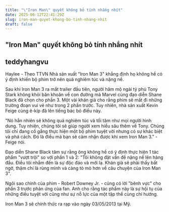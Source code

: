 ```yaml
---
title: "\"Iron Man\" quyết không bỏ tính nhắng nhít"
date: 2025-06-12T22:41:29Z
slug: iron-man-quyet-khong-bo-tinh-nhang-nhit
draft: false
---
```


## "Iron Man" quyết không bỏ tính nhắng nhít

## teddyhangvu

Haylee - Theo TTVN
Nhà sản xuất "Iron Man 3" khẳng định họ không hề có ý định khiến bộ phim trở nên quá nghiêm túc và nặng nề.
 
Sau khi Iron Man 3 ra mắt trailer đầu tiên, người hâm mộ ngài tỷ phú Tony Stark không khỏi băn khoăn về con đường mà Marvel cùng đạo diễn Shane Black đã chọn cho phần 3. Một vài khán giả cho rằng phim sẽ mất đi những trường đoạn vui vẻ như trong 2 phần trước. Tuy nhiên, nhà sản xuất Kevin Feige cùng ê-kíp đã lên tiếng bác bỏ điều này.
 
"Nó hẳn nhiên sẽ không quá nghiêm túc và tối tăm như mọi người hình dung. Tuy nhiên, chúng tôi sẽ giúp người xem hiểu sâu thêm về Tony. Chúng tôi chỉ đang cố gắng thực hiện một bộ phim tuyệt vời nhưng có sự khác biệt và phá cách. Đó là điều mà bạn sẽ cảm nhận được khi xem Iron Man 3." - Feige nói.
 
Đạo diễn Shane Black tâm sự rằng ông không hề có ý định thực hiện 1 tác phẩm "vượt trội" so với phần 1 và 2: "Tôi không đặt vấn đề nặng nề lên hàng đầu. Điều tôi nhắm đến là sự độc đáo và mới lạ. Khán giả sẽ phải thấy bất ngờ, thậm chí là rùng mình và càng tò mò hơn về câu chuyện của Iron Man 3".
 
Ngôi sao chính của phim - Robert Downey Jr. - cũng có lời "bênh vực" cho phần 3 trước phản ứng của fan. Anh cho rằng tác phẩm này là sự hội tụ của những điều tuyệt vời cũng như sự nỗ lực của một tập thể cùng chí hướng.
 
Iron Man 3 sẽ chính thức ra rạp vào ngày 03/05/2013 tại Mỹ.